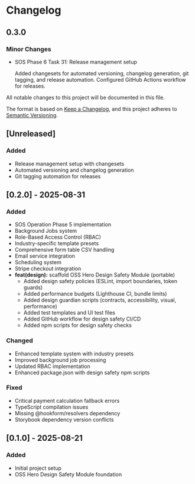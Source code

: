 # Changelog

## 0.3.0

### Minor Changes

- SOS Phase 6 Task 31: Release management setup

  Added changesets for automated versioning, changelog generation, git tagging, and release automation. Configured GitHub Actions workflow for releases.

All notable changes to this project will be documented in this file.

The format is based on [Keep a Changelog](https://keepachangelog.com/en/1.0.0/),
and this project adheres to [Semantic Versioning](https://semver.org/spec/v2.0.0.html).

## [Unreleased]

### Added

- Release management setup with changesets
- Automated versioning and changelog generation
- Git tagging automation for releases

## [0.2.0] - 2025-08-31

### Added

- SOS Operation Phase 5 implementation
- Background Jobs system
- Role-Based Access Control (RBAC)
- Industry-specific template presets
- Comprehensive form table CSV handling
- Email service integration
- Scheduling system
- Stripe checkout integration
- **feat(design):** scaffold OSS Hero Design Safety Module (portable)
  - Added design safety policies (ESLint, import boundaries, token guards)
  - Added performance budgets (Lighthouse CI, bundle limits)
  - Added design guardian scripts (contracts, accessibility, visual, performance)
  - Added test templates and UI test files
  - Added GitHub workflow for design safety CI/CD
  - Added npm scripts for design safety checks

### Changed

- Enhanced template system with industry presets
- Improved background job processing
- Updated RBAC implementation
- Enhanced package.json with design safety npm scripts

### Fixed

- Critical payment calculation fallback errors
- TypeScript compilation issues
- Missing @hookform/resolvers dependency
- Storybook dependency version conflicts

## [0.1.0] - 2025-08-21

### Added

- Initial project setup
- OSS Hero Design Safety Module foundation
